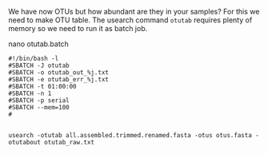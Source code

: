 We have now OTUs but how abundant are they in your samples? For this we need to make OTU table. The usearch command `otutab` requires plenty of memory so we need to run it as batch job. 

nano otutab.batch

```
#!/bin/bash -l
#SBATCH -J otutab
#SBATCH -o otutab_out_%j.txt
#SBATCH -e otutab_err_%j.txt
#SBATCH -t 01:00:00
#SBATCH -n 1
#SBATCH -p serial
#SBATCH --mem=100
#


usearch -otutab all.assembled.trimmed.renamed.fasta -otus otus.fasta -otutabout otutab_raw.txt

```
